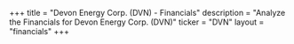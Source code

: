 +++
title = "Devon Energy Corp. (DVN) - Financials"
description = "Analyze the Financials for Devon Energy Corp. (DVN)"
ticker = "DVN"
layout = "financials"
+++

